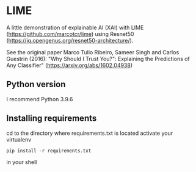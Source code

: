 # LIME
A little demonstration of explainable AI (XAI) with LIME (https://github.com/marcotcr/lime) using Resnet50 (https://iq.opengenus.org/resnet50-architecture/).

See the original paper Marco Tulio Ribeiro, Sameer Singh and Carlos Guestrin (2016): "Why Should I Trust You?": Explaining the Predictions of Any Classifier" (https://arxiv.org/abs/1602.04938)



## Python version
I recommend Python 3.9.6

## Installing requirements

cd to the directory where requirements.txt is located
activate your virtualenv

 ~~~ 
pip install -r requirements.txt
 ~~~ 
 in your shell


